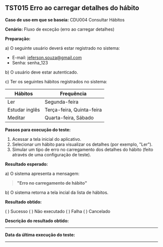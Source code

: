 ## TST015 Erro ao carregar detalhes do hábito

**Caso de uso em que se baseia:** CDU004 Consultar Hábitos

**Cenário:** Fluxo de exceção (erro ao carregar detalhes)

**Preparação:** 

a) O seguinte usuário deverá estar registrado no sistema:

* E-mail: jeferson.souza@gmail.com
* Senha: senha_123

b) O usuário deve estar autenticado.

c) Ter os seguintes hábitos registrados no sistema: 

| Hábitos | Frequência |
|-------- | -----------|
|Ler      | Segunda-feira|
|Estudar inglês| Terça-feira, Quinta-feira|
|Meditar| Quarta-feira, Sábado|

**Passos para execução do teste:**

1. Acessar a tela inicial do aplicativo.
2. Selecionar um hábito para visualizar os detalhes (por exemplo, "Ler").
3. Simular um tipo de erro no carregamento dos detalhes do hábito (feito através de uma configuração de teste).

**Resultado esperado:**

a) O sistema apresenta a mensagem:
>**"Erro no carregamento de hábito"**

b) O sistema retorna a tela incial da lista de hábitos.

**Resultado obtido:**

( ) Sucesso
( ) Não executado
( ) Falha
( ) Cancelado

**Descrição do resultado obtido:**
___

**Data da última execução do teste:**
___